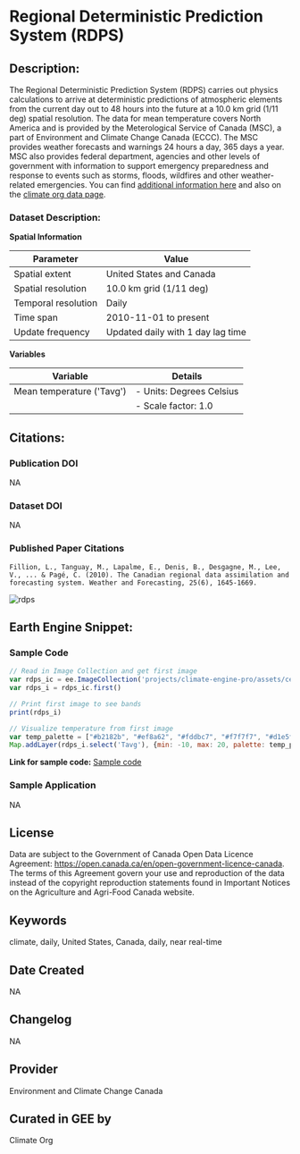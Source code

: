 
# Regional Deterministic Prediction System (RDPS)

## Description:

The Regional Deterministic Prediction System (RDPS) carries out physics calculations to arrive at deterministic predictions of atmospheric elements
from the current day out to 48 hours into the future at a 10.0 km grid (1/11 deg) spatial resolution. The data for mean temperature covers North
America and is provided by the Meterological Service of Canada (MSC), a part of Environment and Climate Change Canada (ECCC). The MSC provides
weather forecasts and warnings 24 hours a day, 365 days a year. MSC also provides federal department, agencies and other levels of government with
information to support emergency preparedness and response to events such as storms, floods, wildfires and other weather-related emergencies. You can find [additional information here](https://eccc-msc.github.io/open-data/msc-data/nwp_rdps/readme_rdps-datamart_en) and also on the [climate org data page](https://support.climateengine.org/article/83-rdps).

### Dataset Description:

**Spatial Information**

| Parameter            | Value                           |
|----------------------|---------------------------------|
| Spatial extent       | United States and Canada        |
| Spatial resolution   | 10.0 km grid (1/11 deg)         |
| Temporal resolution  | Daily                           |
| Time span            | 2010-11-01 to present           |
| Update frequency     | Updated daily with 1 day lag time |

**Variables**

| Variable                  | Details                              |
|---------------------------|--------------------------------------|
| Mean temperature ('Tavg') | - Units: Degrees Celsius            |
|                           | - Scale factor: 1.0                  |

## Citations:

### Publication DOI

NA

### Dataset DOI

NA

### Published Paper Citations

```
Fillion, L., Tanguay, M., Lapalme, E., Denis, B., Desgagne, M., Lee, V., ... & Pagé, C. (2010). The Canadian regional data assimilation and
forecasting system. Weather and Forecasting, 25(6), 1645-1669.
```

![rdps](https://github.com/samapriya/awesome-gee-community-datasets/assets/6677629/7d1b3f1c-c0c6-4d7d-878d-91fdac9852ef)

## Earth Engine Snippet:

### Sample Code

```js
// Read in Image Collection and get first image
var rdps_ic = ee.ImageCollection('projects/climate-engine-pro/assets/ce-rdps-daily')
var rdps_i = rdps_ic.first()

// Print first image to see bands
print(rdps_i)

// Visualize temperature from first image
var temp_palette = ["#b2182b", "#ef8a62", "#fddbc7", "#f7f7f7", "#d1e5f0", "#67a9cf", "#2166ac"].reverse()
Map.addLayer(rdps_i.select('Tavg'), {min: -10, max: 20, palette: temp_palette}, 'Tavg')
```

**Link for sample code:** [Sample code](https://code.earthengine.google.com/?scriptPath=users/sat-io/awesome-gee-catalog-examples:/weather-climate/CE-RDPS-DAILY)

### Sample Application

NA

## License

Data are subject to the Government of Canada Open Data Licence Agreement: https://open.canada.ca/en/open-government-licence-canada. The terms of this Agreement govern your use and reproduction of the data instead of the copyright reproduction statements found in Important Notices on the Agriculture and Agri-Food Canada website.

## Keywords

climate, daily, United States, Canada, daily, near real-time

## Date Created

NA

## Changelog

NA

## Provider

Environment and Climate Change Canada

## Curated in GEE by
Climate Org